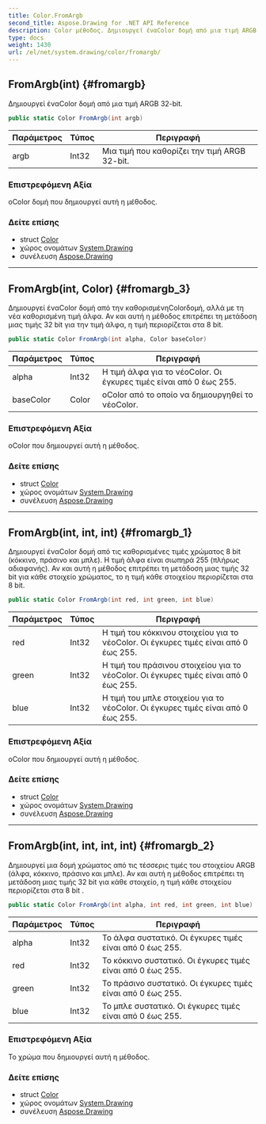 ```yaml
---
title: Color.FromArgb
second_title: Aspose.Drawing for .NET API Reference
description: Color μέθοδος. Δημιουργεί έναColor δομή από μια τιμή ARGB 32bit.
type: docs
weight: 1430
url: /el/net/system.drawing/color/fromargb/
---
```

## FromArgb(int) {#fromargb}

Δημιουργεί έναColor δομή από μια τιμή ARGB 32-bit.

```csharp
public static Color FromArgb(int argb)
```

| Παράμετρος | Τύπος | Περιγραφή |
| --- | --- | --- |
| argb | Int32 | Μια τιμή που καθορίζει την τιμή ARGB 32-bit. |

### Επιστρεφόμενη Αξία

οColor δομή που δημιουργεί αυτή η μέθοδος.

### Δείτε επίσης

* struct [Color](../)
* χώρος ονομάτων [System.Drawing](../../color/)
* συνέλευση [Aspose.Drawing](../../../)

---

## FromArgb(int, Color) {#fromargb_3}

Δημιουργεί έναColor δομή από την καθορισμένηColorδομή, αλλά με τη νέα καθορισμένη τιμή άλφα. Αν και αυτή η μέθοδος επιτρέπει τη μετάδοση μιας τιμής 32 bit για την τιμή άλφα, η τιμή περιορίζεται στα 8 bit.

```csharp
public static Color FromArgb(int alpha, Color baseColor)
```

| Παράμετρος | Τύπος | Περιγραφή |
| --- | --- | --- |
| alpha | Int32 | Η τιμή άλφα για το νέοColor. Οι έγκυρες τιμές είναι από 0 έως 255. |
| baseColor | Color | οColor από το οποίο να δημιουργηθεί το νέοColor. |

### Επιστρεφόμενη Αξία

οColor που δημιουργεί αυτή η μέθοδος.

### Δείτε επίσης

* struct [Color](../)
* χώρος ονομάτων [System.Drawing](../../color/)
* συνέλευση [Aspose.Drawing](../../../)

---

## FromArgb(int, int, int) {#fromargb_1}

Δημιουργεί έναColor δομή από τις καθορισμένες τιμές χρώματος 8 bit (κόκκινο, πράσινο και μπλε). Η τιμή άλφα είναι σιωπηρά 255 (πλήρως αδιαφανής). Αν και αυτή η μέθοδος επιτρέπει τη μετάδοση μιας τιμής 32 bit για κάθε στοιχείο χρώματος, το η τιμή κάθε στοιχείου περιορίζεται στα 8 bit.

```csharp
public static Color FromArgb(int red, int green, int blue)
```

| Παράμετρος | Τύπος | Περιγραφή |
| --- | --- | --- |
| red | Int32 | Η τιμή του κόκκινου στοιχείου για το νέοColor. Οι έγκυρες τιμές είναι από 0 έως 255. |
| green | Int32 | Η τιμή του πράσινου στοιχείου για το νέοColor. Οι έγκυρες τιμές είναι από 0 έως 255. |
| blue | Int32 | Η τιμή του μπλε στοιχείου για το νέοColor. Οι έγκυρες τιμές είναι από 0 έως 255. |

### Επιστρεφόμενη Αξία

οColor που δημιουργεί αυτή η μέθοδος.

### Δείτε επίσης

* struct [Color](../)
* χώρος ονομάτων [System.Drawing](../../color/)
* συνέλευση [Aspose.Drawing](../../../)

---

## FromArgb(int, int, int, int) {#fromargb_2}

Δημιουργεί μια δομή χρώματος από τις τέσσερις τιμές του στοιχείου ARGB (άλφα, κόκκινο, πράσινο και μπλε). Αν και αυτή η μέθοδος επιτρέπει τη μετάδοση μιας τιμής 32 bit για κάθε στοιχείο, η τιμή κάθε στοιχείου περιορίζεται στα 8 bit .

```csharp
public static Color FromArgb(int alpha, int red, int green, int blue)
```

| Παράμετρος | Τύπος | Περιγραφή |
| --- | --- | --- |
| alpha | Int32 | Το άλφα συστατικό. Οι έγκυρες τιμές είναι από 0 έως 255. |
| red | Int32 | Το κόκκινο συστατικό. Οι έγκυρες τιμές είναι από 0 έως 255. |
| green | Int32 | Το πράσινο συστατικό. Οι έγκυρες τιμές είναι από 0 έως 255. |
| blue | Int32 | Το μπλε συστατικό. Οι έγκυρες τιμές είναι από 0 έως 255. |

### Επιστρεφόμενη Αξία

Το χρώμα που δημιουργεί αυτή η μέθοδος.

### Δείτε επίσης

* struct [Color](../)
* χώρος ονομάτων [System.Drawing](../../color/)
* συνέλευση [Aspose.Drawing](../../../)



